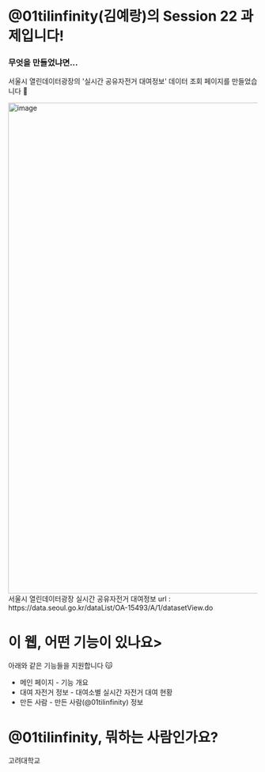 <h1>@01tilinfinity(김예랑)의 Session 22 과제입니다!</h1>
<h3>무엇을 만들었냐면...</h3>
<p>서울시 열린데이터광장의 '실시간 공유자전거 대여정보' 데이터 조회 페이지를 만들었습니다 🥰</p>
<img width="993" alt="image" src="https://github.com/01tilinfinity/hw-test/assets/137471403/7d9cd0bc-dd49-442f-8f2e-8b492309d48d">

<div>서울시 열린데이터광장 실시간 공유자전거 대여정보 url : https://data.seoul.go.kr/dataList/OA-15493/A/1/datasetView.do</div>

<h1>이 웹, 어떤 기능이 있나요></h1>
<div>
  <div>아래와 같은 기능들을 지원합니다 😽</div>
<ul>
  <li>
    메인 페이지 - 기능 개요
  </li>
  <li>
    대여 자전거 정보 - 대여소별 실시간 자전거 대여 현황
  </li>
  <li>
    만든 사람 - 만든 사람(@01tilinfinity) 정보
  </li>
</ul>
</div>
<h1>@01tilinfinity, 뭐하는 사람인가요?</h1>
<p>고려대학교 </p>

